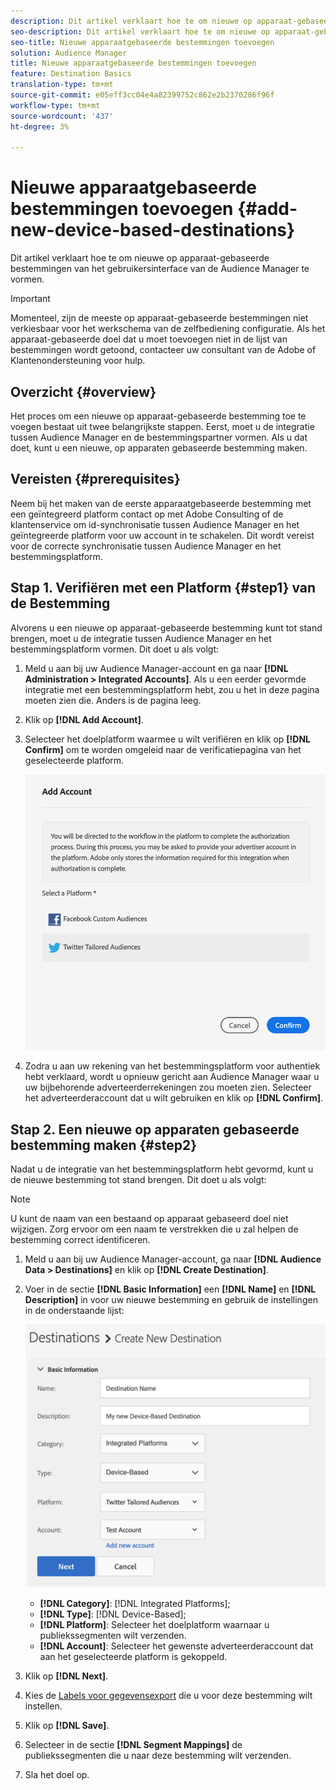 ```yaml
---
description: Dit artikel verklaart hoe te om nieuwe op apparaat-gebaseerde bestemmingen van het gebruikersinterface van de Audience Manager te vormen.
seo-description: Dit artikel verklaart hoe te om nieuwe op apparaat-gebaseerde bestemmingen van het gebruikersinterface van de Audience Manager te vormen.
seo-title: Nieuwe apparaatgebaseerde bestemmingen toevoegen
solution: Audience Manager
title: Nieuwe apparaatgebaseerde bestemmingen toevoegen
feature: Destination Basics
translation-type: tm+mt
source-git-commit: e05eff3cc04e4a82399752c862e2b2370286f96f
workflow-type: tm+mt
source-wordcount: '437'
ht-degree: 3%

---
```



# Nieuwe apparaatgebaseerde bestemmingen toevoegen {#add-new-device-based-destinations}

Dit artikel verklaart hoe te om nieuwe op apparaat-gebaseerde bestemmingen van het gebruikersinterface van de Audience Manager te vormen.

>[!IMPORTANT]
>
>Momenteel, zijn de meeste op apparaat-gebaseerde bestemmingen niet verkiesbaar voor het werkschema van de zelfbediening configuratie. Als het apparaat-gebaseerde doel dat u moet toevoegen niet in de lijst van bestemmingen wordt getoond, contacteer uw consultant van de Adobe of Klantenondersteuning voor hulp.

## Overzicht {#overview}

Het proces om een nieuwe op apparaat-gebaseerde bestemming toe te voegen bestaat uit twee belangrijkste stappen. Eerst, moet u de integratie tussen Audience Manager en de bestemmingspartner vormen. Als u dat doet, kunt u een nieuwe, op apparaten gebaseerde bestemming maken.

## Vereisten {#prerequisites}

Neem bij het maken van de eerste apparaatgebaseerde bestemming met een geïntegreerd platform contact op met Adobe Consulting of de klantenservice om id-synchronisatie tussen Audience Manager en het geïntegreerde platform voor uw account in te schakelen. Dit wordt vereist voor de correcte synchronisatie tussen Audience Manager en het bestemmingsplatform.

## Stap 1. Verifiëren met een Platform {#step1} van de Bestemming

Alvorens u een nieuwe op apparaat-gebaseerde bestemming kunt tot stand brengen, moet u de integratie tussen Audience Manager en het bestemmingsplatform vormen. Dit doet u als volgt:

1. Meld u aan bij uw Audience Manager-account en ga naar **[!DNL Administration > Integrated Accounts]**. Als u een eerder gevormde integratie met een bestemmingsplatform hebt, zou u het in deze pagina moeten zien die. Anders is de pagina leeg.
1. Klik op **[!DNL Add Account]**.
1. Selecteer het doelplatform waarmee u wilt verifiëren en klik op **[!DNL Confirm]** om te worden omgeleid naar de verificatiepagina van het geselecteerde platform.

   ![geïntegreerde platforms](assets/dbd-integrated-platforms.png)

1. Zodra u aan uw rekening van het bestemmingsplatform voor authentiek hebt verklaard, wordt u opnieuw gericht aan Audience Manager waar u uw bijbehorende adverteerderrekeningen zou moeten zien. Selecteer het adverteerderaccount dat u wilt gebruiken en klik op **[!DNL Confirm]**.

## Stap 2. Een nieuwe op apparaten gebaseerde bestemming maken {#step2}

Nadat u de integratie van het bestemmingsplatform hebt gevormd, kunt u de nieuwe bestemming tot stand brengen. Dit doet u als volgt:

>[!NOTE]
>
>U kunt de naam van een bestaand op apparaat gebaseerd doel niet wijzigen. Zorg ervoor om een naam te verstrekken die u zal helpen de bestemming correct identificeren.

1. Meld u aan bij uw Audience Manager-account, ga naar **[!DNL Audience Data > Destinations]** en klik op **[!DNL Create Destination]**.
1. Voer in de sectie **[!DNL Basic Information]** een **[!DNL Name]** en **[!DNL Description]** in voor uw nieuwe bestemming en gebruik de instellingen in de onderstaande lijst:

   ![instellen](assets/dbd-new-basic.png)

   * **[!DNL Category]**:  [!DNL Integrated Platforms];
   * **[!DNL Type]**:  [!DNL Device-Based];
   * **[!DNL Platform]**: Selecteer het doelplatform waarnaar u publiekssegmenten wilt verzenden.
   * **[!DNL Account]**: Selecteer het gewenste adverteerderaccount dat aan het geselecteerde platform is gekoppeld.
1. Klik op **[!DNL Next]**.
1. Kies de [Labels voor gegevensexport](/help/using/features/data-export-controls.md#controls-labels) die u voor deze bestemming wilt instellen.
1. Klik op **[!DNL Save]**.
1. Selecteer in de sectie **[!DNL Segment Mappings]** de publiekssegmenten die u naar deze bestemming wilt verzenden.
1. Sla het doel op.
